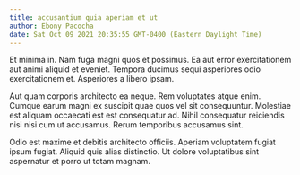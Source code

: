 ```yaml
---
title: accusantium quia aperiam et ut
author: Ebony Pacocha
date: Sat Oct 09 2021 20:35:55 GMT-0400 (Eastern Daylight Time)
---
```

Et minima in. Nam fuga magni quos et possimus. Ea aut error exercitationem aut animi aliquid et eveniet. Tempora ducimus sequi asperiores odio exercitationem et. Asperiores a libero ipsam.

 Aut quam corporis architecto ea neque. Rem voluptates atque enim. Cumque earum magni ex suscipit quae quos vel sit consequuntur. Molestiae est aliquam occaecati est est consequatur ad. Nihil consequatur reiciendis nisi nisi cum ut accusamus. Rerum temporibus accusamus sint.

 Odio est maxime et debitis architecto officiis. Aperiam voluptatem fugiat ipsum fugiat. Aliquid quis alias distinctio. Ut dolore voluptatibus sint aspernatur et porro ut totam magnam.